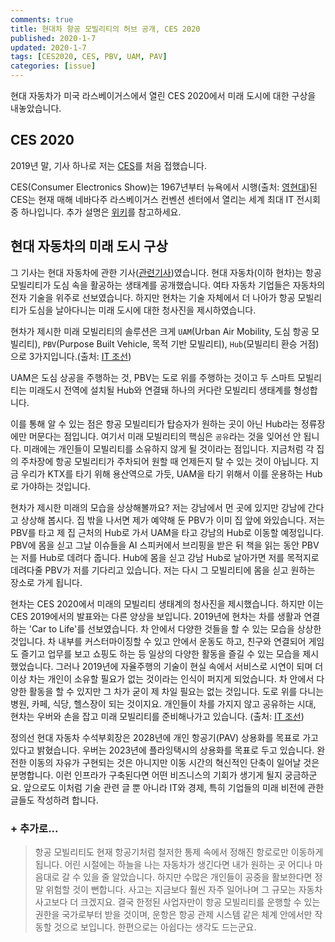 ```yaml
---
comments: true
title: 현대차 항공 모빌리티의 허브 공개, CES 2020
published: 2020-1-7
updated: 2020-1-7
tags: [CES2020, CES, PBV, UAM, PAV]
categories: [issue]
---
```


현대 자동차가 미국 라스베이거스에서 열린 CES 2020에서 미래 도시에 대한 구상을 내놓았습니다.



## CES 2020

2019년 말, 기사 하나로 저는 [CES](https://www.ces.tech/)를 처음 접했습니다.

CES(Consumer Electronics Show)는 1967년부터 뉴욕에서 시행(출처: [영현대](http://young.hyundai.com/hyundai/special/detail.do?seq=17671))된 CES는 현재 매해 네바다주 라스베이거스 컨벤션 센터에서 열리는 세계 최대 IT 전시회 중 하나입니다. 추가 설명은 [위키]([https://ko.wikipedia.org/wiki/%EC%86%8C%EB%B9%84%EC%9E%90_%EA%B0%80%EC%A0%84_%EC%A0%84%EC%8B%9C%ED%9A%8C](https://ko.wikipedia.org/wiki/소비자_가전_전시회))를 참고하세요.



## 현대 자동차의 미래 도시 구상

그 기사는 현대 자동차에 관한 기사([관련기사](http://www.etoday.co.kr/news/view/1841897))였습니다. 현대 자동차(이하 현차)는 항공 모빌리티가 도심 속을 활공하는 생태계를 공개했습니다. 여타 자동차 기업들은 자동차의 전자 기술을 위주로 선보였습니다. 하지만 현차는 기술 자체에서 더 나아가 항공 모빌리티가 도심을 날아다니는 미래 도시에 대한 청사진을 제시하였습니다.

현차가 제시한 미래 모빌리티의 솔루션은 크게 `UAM`(Urban Air Mobility, 도심 항공 모빌리티), `PBV`(Purpose Built Vehicle, 목적 기반 모빌리티), `Hub`(모빌리티 환승 거점)으로 3가지입니다.(출처: [IT 조선](http://it.chosun.com/site/data/html_dir/2020/01/07/2020010701355.html))

UAM은 도심 상공을 주행하는 것, PBV는 도로 위를 주행하는 것이고 두 스마트 모빌리티는 미래도시 전역에 설치될 Hub와 연결돼 하나의 커다란 모빌리티 생태계를 형성합니다.

이를 통해 알 수 있는 점은 항공 모빌리티가 탑승자가 원하는 곳이 아닌 Hub라는 정류장에만 머문다는 점입니다. 여기서 미래 모빌리티의 핵심은 `공유`라는 것을 잊어선 안 됩니다. 미래에는 개인들이 모빌리티를 소유하지 않게 될 것이라는 점입니다. 지금처럼 각 집의 주차장에 항공 모빌리티가 주차되어 원할 때 언제든지 탈 수 있는 것이 아닙니다. 지금 우리가 KTX를 타기 위해 용산역으로 가듯, UAM을 타기 위해서 이를 운용하는 Hub로 가야하는 것입니다. 

현차가 제시한 미래의 모습을 상상해볼까요? 저는 강남에서 먼 곳에 있지만 강남에 간다고 상상해 봅시다. 집 밖을 나서면 제가 예약해 둔 PBV가 이미 집 앞에 와있습니다. 저는 PBV를 타고 제 집 근처의 Hub로 가서 UAM을 타고 강남의 Hub로 이동할 예정입니다. PBV에 몸을 싣고 그날 이슈들을 AI 스피커에서 브리핑을 받은 뒤 책을 읽는 동안 PBV는 저를 Hub로 데려다 줍니다. Hub에 몸을 싣고 강남 Hub로 날아가면 저를 목적지로 데려다줄 PBV가 저를 기다리고 있습니다. 저는 다시 그 모빌리티에 몸을 싣고 원하는 장소로 가게 됩니다.

현차는 CES 2020에서 미래의 모빌리티 생태계의 청사진을 제시했습니다. 하지만 이는 CES 2019에서의 발표와는 다른 양상을 보입니다. 2019년에 현차는 차를 생활과 연결하는 'Car to Life'를 선보였습니다. 차 안에서 다양한 것들을 할 수 있는 모습을 상상한 것입니다. 차 내부를 커스터마이징할 수 있고 안에서 운동도 하고, 친구와 연결되어 게임도 즐기고 업무를 보고 쇼핑도 하는 등 일상의 다양한 활동을 즐길 수 있는 모습을 제시했었습니다. 그러나 2019년에 자율주행의 기술이 현실 속에서 서비스로 시연이 되며 더이상 차는 개인이 소유할 필요가 없는 것이라는 인식이 퍼지게 되었습니다. 차 안에서 다양한 활동을 할 수 있지만 그 차가 굳이 제 차일 필요는 없는 것입니다. 도로 위를 다니는 병원, 카페, 식당, 헬스장이 되는 것이지요. 개인들이 차를 가지지 않고 공유하는 시대, 현차는 우버와 손을 잡고 미래 모빌리티를 준비해나가고 있습니다. (출처: [IT 조선](https://biz.chosun.com/site/data/html_dir/2020/01/07/2020010700379.html))

정의선 현대 자동차 수석부회장은 2028년에 개인 항공기(PAV) 상용화를 목표로 가고 있다고 밝혔습니다. 우버는 2023년에 플라잉택시의 상용화를 목표로 두고 있습니다. 완전한 이동의 자유가 구현되는 것은 아니지만 이동 시간의 혁신적인 단축이 일어날 것은 분명합니다. 이런 인프라가 구축된다면 어떤 비즈니스의 기회가 생기게 될지 궁금하군요. 앞으로도 이처럼 기술 관련 글 뿐 아니라 IT와 경제, 특히 기업들의 미래 비전에 관한 글들도 작성하려 합니다.



### + 추가로...

> 항공 모빌리티도 현재 항공기처럼 철저한 통제 속에서 정해진 항로로만 이동하게 됩니다. 어린 시절에는 하늘을 나는 자동차가 생긴다면 내가 원하는 곳 어디나 마음대로 갈 수 있을 줄 알았습니다. 하지만 수많은 개인들이 공중을 활보한다면 정말 위험할 것이 뻔합니다. 사고는 지금보다 훨씬 자주 일어나며 그 규모는 자동차 사고보다 더 크겠지요. 결국 한정된 사업자만이 항공 모빌리티를 운행할 수 있는 권한을 국가로부터 받을 것이며, 운항은 항공 관제 시스템 같은 체계 안에서만 작동할 것으로 보입니다. 한편으로는 아쉽다는 생각도 드는군요.